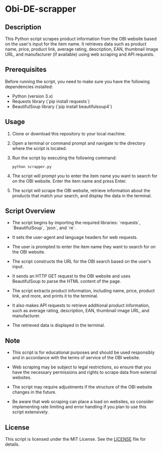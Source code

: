 # Obi-DE-scrapper

## Description

This Python script scrapes product information from the OBI website based on the user's input for the item name. It retrieves data such as product name, price, product link, average rating, description, EAN, thumbnail image URL, and manufacturer (if available) using web scraping and API requests.

## Prerequisites

Before running the script, you need to make sure you have the following dependencies installed:

- Python (version 3.x)
- Requests library (\`pip install requests\`)
- BeautifulSoup library (\`pip install beautifulsoup4\`)

## Usage

1. Clone or download this repository to your local machine.

2. Open a terminal or command prompt and navigate to the directory where the script is located.

3. Run the script by executing the following command:

   ``` shell
   python scrapper.py
   ```

4. The script will prompt you to enter the item name you want to search for on the OBI website. Enter the item name and press Enter.

5. The script will scrape the OBI website, retrieve information about the products that match your search, and display the data in the terminal.

##  Script Overview

- The script begins by importing the required libraries: \`requests\`, \`BeautifulSoup\`, \`json\`, and \`re\`.

- It sets the user-agent and language headers for web requests.

- The user is prompted to enter the item name they want to search for on the OBI website.

- The script constructs the URL for the OBI search based on the user's input.

- It sends an HTTP GET request to the OBI website and uses BeautifulSoup to parse the HTML content of the page.

- The script extracts product information, including name, price, product link, and more, and prints it to the terminal.

- It also makes API requests to retrieve additional product information, such as average rating, description, EAN, thumbnail image URL, and manufacturer.

- The retrieved data is displayed in the terminal.

## Note

- This script is for educational purposes and should be used responsibly and in accordance with the terms of service of the OBI website.

- Web scraping may be subject to legal restrictions, so ensure that you have the necessary permissions and rights to scrape data from external websites.

- The script may require adjustments if the structure of the OBI website changes in the future.

- Be aware that web scraping can place a load on websites, so consider implementing rate limiting and error handling if you plan to use this script extensively.

## License

This script is licensed under the MIT License. See the [LICENSE](LICENSE) file for details.
